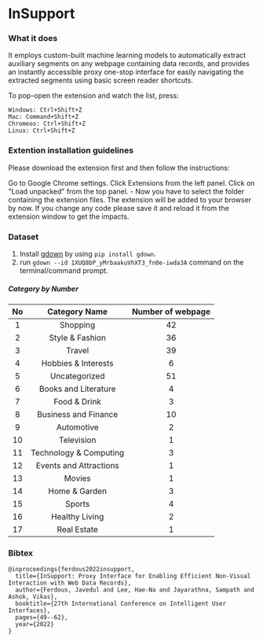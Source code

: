 # InSupport

### What it does
It employs custom-built machine learning models to automatically extract auxiliary segments on any webpage containing data records, and provides an instantly accessible proxy one-stop interface for easily navigating the extracted segments using basic screen reader shortcuts.

To pop-open the extension and watch the list, press:

```
Windows: Ctrl+Shift+Z
Mac: Command+Shift+Z
Chromeos: Ctrl+Shift+Z
Linux: Ctrl+Shift+Z
```
### Extention installation guidelines
Please download the extension first and then follow the instructions:

Go to Google Chrome settings.
Click Extensions from the left panel.
Click on "Load unpacked" from the top panel. - Now you have to select the folder containing the extension files.
The extension will be added to your browser by now. If you change any code please save it and reload it from the extension window to get the impacts.


### Dataset
1. Install  [gdown](https://github.com/wkentaro/gdown) by using `pip install gdown`.
2. run  `gdown --id 1XUQ8bP_yMrbaakuVhXT3_fn0e-iwda3A` command on the terminal/command prompt.

#####  Category by Number

<div align="center">

| No  |  Category Name | Number of webpage  | 
|:-:|:-:|:-:|
|  1  |  Shopping |  42 |
|  2 | Style & Fashion  | 36  |
|  3 |  Travel | 39  |
|  4 |  Hobbies & Interests | 6  |
|  5 |  Uncategorized |  51 |
|  6 |  Books and Literature | 4  |
|  7 |  Food & Drink | 3  |
|  8 |  Business and Finance | 10  |
|  9 |  Automotive | 2  |
|  10 |  Television | 1  |
|  11 |  Technology & Computing | 3  |
|  12 |  Events and Attractions |  1 |
|  13 |  Movies |  1 |
|  14 |  Home & Garden | 3  |
|  15 |  Sports |  4 |
|  16 |  Healthy Living |  2 |
|  17 |  Real Estate | 1  |
  
</div>

### Bibtex

```
@inproceedings{ferdous2022insupport,
  title={InSupport: Proxy Interface for Enabling Efficient Non-Visual Interaction with Web Data Records},
  author={Ferdous, Javedul and Lee, Hae-Na and Jayarathna, Sampath and Ashok, Vikas},
  booktitle={27th International Conference on Intelligent User Interfaces},
  pages={49--62},
  year={2022}
}
```
